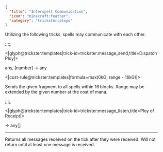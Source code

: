 ```json
{
  "title": "Interspell Communication",
  "icon": "minecraft:feather",
  "category": "trickster:ploys"
}
```

Utilizing the following tricks, spells may communicate with each other.

;;;;;

<|glyph@trickster:templates|trick-id=trickster:message_send,title=Dispatch Ploy|>

any, [number] -> any

<|cost-rule@trickster:templates|formula=max(0kG\, range - 16kG)|>

Sends the given fragment to all spells within 16 blocks. Range may be extended by the given number at the cost of mana.

;;;;;

<|glyph@trickster:templates|trick-id=trickster:message_listen,title=Ploy of Receipt|>

-> any[]

---

Returns all messages received on the tick after they were received. Will not return until at least one message is received.
